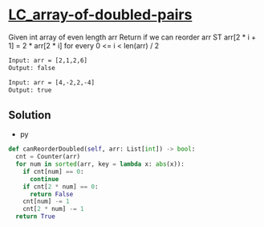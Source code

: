 # [LC_array-of-doubled-pairs](https://leetcode.com/problems/array-of-doubled-pairs)

Given int array of even length arr
Return if we can reorder arr ST arr[2 * i + 1] = 2 * arr[2 * i] for every 0 <= i < len(arr) / 2

```txt
Input: arr = [2,1,2,6]
Output: false

Input: arr = [4,-2,2,-4]
Output: true
```

## Solution

* py

```py
def canReorderDoubled(self, arr: List[int]) -> bool:
  cnt = Counter(arr)
  for num in sorted(arr, key = lambda x: abs(x)):
    if cnt[num] == 0:
      continue
    if cnt[2 * num] == 0:
      return False
    cnt[num] -= 1
    cnt[2 * num] -= 1
  return True
```
